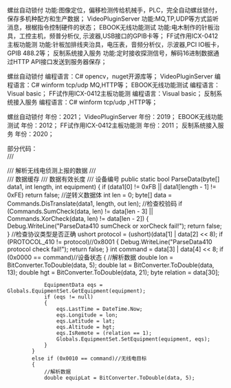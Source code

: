 螺丝自动锁付		功能:图像定位，偏移检测传给机械手，PLC，完全自动螺丝锁付，保存多机种配方和生产数据；
VideoPluginServer		功能:MQ,TP,UDP等方式监听消息，根椐指令控制硬件的状态；
EBOOK无线功能测试	功能:电木制作的针板治具，工控主机，频普分析仪, 示波器,USB接口的GPIB卡等；
FF试作用ICX-0412主板功能测	功能:针板加排线夹治具，电压表，音频分析仪，示波器,PCI IO板卡，GPIB 488.2等；
反制系统接入服务		功能:定时接收探测信号，解码16进制数据通过HTTP API接口发送到服务器保存；


螺丝自动锁付		编程语言：C# opencv，nuget开源库等；
VideoPluginServer		编程语言：C# winform tcp/udp MQ,HTTP等；
EBOOK无线功能测试	编程语言：Visual basic；
FF试作用ICX-0412主板功能测	编程语言：Visual basic；
反制系统接入服务		编程语言：C# winform tcp/udp ,HTTP等；


螺丝自动锁付		年份：2021；
VideoPluginServer		年份：2019；
EBOOK无线功能测试	年份：2012；
FF试作用ICX-0412主板功能测	年份：2011；
反制系统接入服务		年份：2020；



部分代码：	
       /// <summary>
        /// 解析无线电侦测上报的数据
        /// </summary>
        /// <param name="data1">数据缓存</param>
        /// <param name="len">数据有效长度</param>
        /// <param name="equipment">设备编号</param>
        public static bool ParseData(byte[] data1, int length, int equipment)
        {
            if (data1[0] != 0xFB || data1[length - 1] != 0xFE)
                return false;
            //逆转义数据体
            int len = 0;
            byte[] data = Commands.DisTranslate(data1, length, out len);
            //检查校验码
            if (Commands.SumCheck(data, len) != data[len - 3] || Commands.XorCheck(data, len) != data[len - 2])
            {
                Debug.WriteLine("ParseData410 sumCheck or xorCheck fail!");
                return false;
            }
            //检查协议类型是否正确
            ushort protocol = (ushort)(data[1] | data[2] << 8);
            if (PROTOCOL_410 != protocol)//0x8001
            {
                Debug.WriteLine("ParseData410 protocol check fail!");
                return false;
            }
            int command = data[3] | data[4] << 8;
            if (0x0000 == command)//设备状态
            {
                //解析数据
                double lon = BitConverter.ToDouble(data, 5);
                double lat = BitConverter.ToDouble(data, 13);
                double hgt = BitConverter.ToDouble(data, 21);
                byte relation = data[30];

                EquipmentData eqs = Globals.EquipmentSet.GetEquipment(equipment);
                if (eqs != null)
                {
                    eqs.LastTime = DateTime.Now;
                    eqs.Longitude = lon;
                    eqs.Latitude = lat;
                    eqs.Altitude = hgt;
                    eqs.IsRemote = (relation == 1);
                    Globals.EquipmentSet.SetEquipment(equipment, eqs);
                }
            }
            else if (0x0010 == command)//无线电目标
            {
                //解析数据
                double equipLat = BitConverter.ToDouble(data, 5);  
